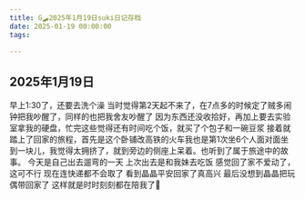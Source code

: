 ```yaml
---
title: G🛹2025年1月19日suki日记存档
date: 2025-01-19 00:00:00
tags:

---
```


## 2025年1月19日
早上1:30了，还要去洗个澡
当时觉得第2天起不来了，在7点多的时候定了贼多闹钟把我吵醒了，同样的也把我舍友吵醒了
因为东西还没收拾好，再加上要去实验室拿我的硬盘，忙完这些觉得还有时间吃个饭，就买了个包子和一碗豆浆
接着就踏上了回家的旅程，首先是这个卧铺改高铁的火车我也是第1次坐6个人面对面坐到一块儿，我觉得太拥挤了，就到旁边的侧座上呆着。也听到了属于旅途中的故事。
今天是自己出去遛弯的一天
上次出去是和我妹去吃饭
感觉回了家不爱动了，这可不行
现在连快递都不会取了
看到晶晶平安回家了真高兴
最后没想到晶晶把玩偶带回家了
这样就是时时刻刻都在陪我了🥰